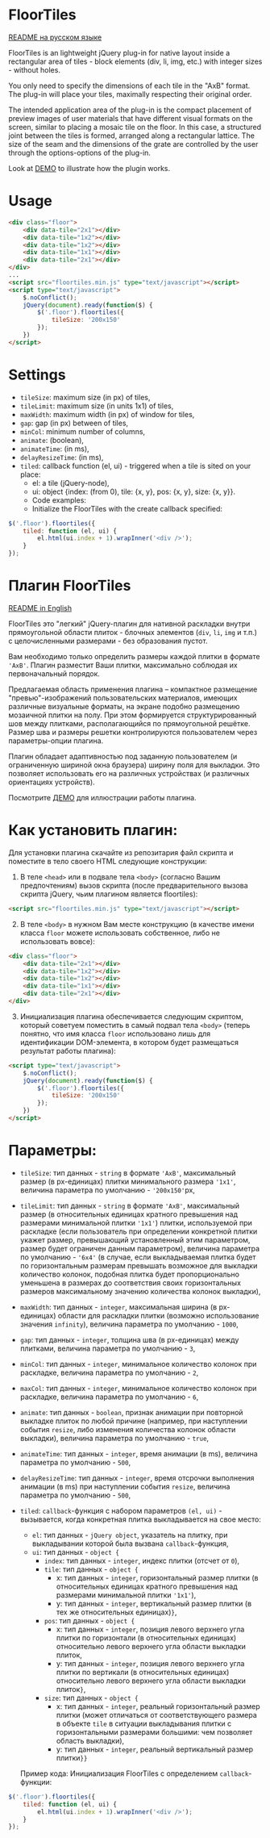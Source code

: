 # FloorTiles
<a href="#Плагин-floortiles">README на русском языке</a>

FloorTiles is an lightweight jQuery plug-in for native layout inside a rectangular area of ​​tiles - block elements (div, li, img, etc.) with integer sizes - without holes.

You only need to specify the dimensions of each tile in the "AxB" format. The plug-in will place your tiles, maximally respecting their original order.

The intended application area of ​​the plug-in is the compact placement of preview images of user materials that have different visual formats on the screen, similar to placing a mosaic tile on the floor. In this case, a structured joint between the tiles is formed, arranged along a rectangular lattice. The size of the seam and the dimensions of the grate are controlled by the user through the options-options of the plug-in.

Look at [DEMO](https://tontsacom.github.io/floortiles/) to illustrate how the plugin works.

# Usage

```html    
<div class="floor">
	<div data-tile="2x1"></div>
	<div data-tile="1x2"></div>
	<div data-tile="1x2"></div>
	<div data-tile="1x1"></div>
	<div data-tile="2x1"></div>
</div>
...
<script src="floortiles.min.js" type="text/javascript"></script>
<script type="text/javascript">
	$.noConflict();
	jQuery(document).ready(function($) {
		$('.floor').floortiles({
			tileSize: '200x150'
		});
	})
</script>
```

# Settings

- `tileSize`: maximum size (in px) of tiles,
- `tileLimit`: maximum size (in units 1x1) of tiles,
- `maxWidth`: maximum width (in px) of window for tiles,
- `gap`: gap (in px) between of tiles,
- `minCol`: minimum number of columns,
- `animate`: (boolean),
- `animateTime`: (in ms),
- `delayResizeTime`: (in ms),
- `tiled`: callback function (el, ui) - triggered when a tile is sited on your place:
  - el: a tile (jQuery-node),
  - ui: object {index: (from 0), tile: {x, y}, pos: {x, y}, size: {x, y}}.
  - Code examples:
  - Initialize the FloorTiles with the create callback specified:

```js    
$('.floor').floortiles({
	tiled: function (el, ui) {
		el.html(ui.index + 1).wrapInner('<div />');
	}
});
```



# Плагин FloorTiles
<a href="#floortiles">README in English</a>

FloorTiles это "легкий" jQuery-плагин для нативной раскладки внутри прямоугольной области плиток - блочных элементов (`div`, `li`, `img` и т.п.) с целочисленными размерами - без образования пустот.

Вам необходимо только определить размеры каждой плитки в формате `'AxB'`. Плагин разместит Ваши плитки, максимально соблюдая их первоначальный порядок.

Предлагаемая область применения плагина – компактное размещение "превью"-изображений пользовательских материалов, имеющих различные визуальные форматы, на экране подобно размещению мозаичной плитки на полу. При этом формируется структурированный шов между плитками, располагающийся по прямоугольной решётке. Размер шва и размеры решетки контролируются пользователем через параметры-опции плагина.

Плагин обладает адаптивностью под заданную пользователем (и ограниченную шириной окна браузера) ширину поля для выкладки. Это позволяет использовать его на различных устройствах (и различных ориентациях устройств).

Посмотрите [ДЕМО](https://tontsacom.github.io/floortiles/) для иллюстрации работы плагина.

# Как установить плагин:

Для установки плагина скачайте из репозитария файл скрипта и поместите в тело своего HTML следующие конструкции:
1.	В теле `<head>` или в подвале тела `<body>` (согласно Вашим предпочтениям) вызов скрипта (после предварительного вызова скрипта jQuery, чьим плагином является floortiles):

```html    
<script src="floortiles.min.js" type="text/javascript"></script>
```
2.	В теле `<body>` в нужном Вам месте конструкцию (в качестве имени класса `floor` можете использовать собственное, либо не использовать вовсе):

```html    
<div class="floor">
	<div data-tile="2x1"></div>
	<div data-tile="1x2"></div>
	<div data-tile="1x2"></div>
	<div data-tile="1x1"></div>
	<div data-tile="2x1"></div>
</div>
```
3.	Инициализация плагина обеспечивается следующим скриптом, который советуем поместить в самый подвал тела `<body>` (теперь понятно, что имя класса `floor` использовано лишь для идентификации DOM-элемента, в котором будет размещаться результат работы плагина):

```html    
<script type="text/javascript">
	$.noConflict();
	jQuery(document).ready(function($) {
		$('.floor').floortiles({
			tileSize: '200x150'
		});
	})
</script>
```

# Параметры:

- `tileSize`: тип данных - `string` в формате `'AxB'`, максимальный размер (в px-единицах) плитки минимального размера `'1x1'`, величина параметра по умолчанию - `'200x150'`px,
- `tileLimit`: тип данных - `string` в формате `'AxB'`, максимальный размер (в относительных единицах кратного превышения над размерами минимальной плитки `'1x1'`) плитки, используемой при раскладке (если пользователь при определении конкретной плитки укажет размер, превышающий установленный этим параметром, размер будет ограничен данным параметром), величина параметра по умолчанию - `'6x4'` (в случае, если выкладываемая плитка будет по горизонтальным размерам превышать возможное для выкладки количество колонок, подобная плитка будет пропорционально уменьшена в размерах до соответствия своих горизонтальных размеров максимальному значению количества колонок выкладки),
- `maxWidth`: тип данных - `integer`, максимальная ширина (в px-единицах) области для раскладки плитки (возможно использование значения `infinity`), величина параметра по умолчанию - `1000`,
- `gap`: тип данных - `integer`, толщина шва (в px-единицах) между плитками, величина параметра по умолчанию - `3`,
- `minCol`: тип данных - `integer`, минимальное количество колонок при раскладке, величина параметра по умолчанию - `2`,
- `maxCol`: тип данных - `integer`, минимальное количество колонок при раскладке, величина параметра по умолчанию - `6`,
- `animate`: тип данных - `boolean`, признак анимации при повторной выкладке плиток по любой причине (например, при наступлении события `resize`, либо изменения количества колонок области выкладки), величина параметра по умолчанию - `true`,
- `animateTime`: тип данных - `integer`, время анимации (в ms), величина параметра по умолчанию - `500`,
- `delayResizeTime`: тип данных - `integer`, время отсрочки выполнения анимации (в ms) при наступлении события `resize`, величина параметра по умолчанию - `500`,
- `tiled`: `callback`-функция с набором параметров `(el, ui)` - вызывается, когда конкретная плитка выкладывается на свое место:
	- `el`: тип данных - `jQuery object`, указатель на плитку, при выкладывании которой была вызвана `callback`-функция,
	- `ui`: тип данных - `object {`
		- `index`: тип данных - `integer`, индекс плитки (отсчет от `0`),
		- `tile`: тип данных - `object {`
			- x: тип данных - `integer`, горизонтальный размер плитки (в относительных единицах кратного превышения над размерами минимальной плитки `'1x1'`),
			- y: тип данных - `integer`, вертикальный размер плитки (в тех же относительных единицах)`}`,
		- `pos`: тип данных - `object {`
			- x: тип данных - `integer`, позиция левого верхнего угла плитки по горизонтали (в относительных единицах) относительно левого верхнего угла области выкладки плиток,
			- y: тип данных - `integer`, позиция левого верхнего угла плитки по вертикали (в относительных единицах) относительно левого верхнего угла области выкладки плиток`}`,
		- `size`: тип данных - `object {`
			- x: тип данных - `integer`, реальный горизонтальный размер плитки (может отличаться от соответствующего размера в объекте `tile` в ситуации выкладывания плитки с горизонтальными размерами большими: чем позволяет область выкладки),
			- y: тип данных - `integer`, реальный вертикальный размер плитки`}}`

  Пример кода: Инициализация FloorTiles с определением `callback`-функции:

```js    
$('.floor').floortiles({
	tiled: function (el, ui) {
		el.html(ui.index + 1).wrapInner('<div />');
	}
});
```
